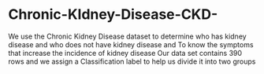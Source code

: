 # Chronic-KIdney-Disease-CKD-
We use the Chronic Kidney Disease dataset to determine who has kidney disease and who does not have kidney disease and To know the symptoms that increase the incidence of kidney disease Our data set contains 390 rows and we assign a Classification label to help us divide it into two groups
